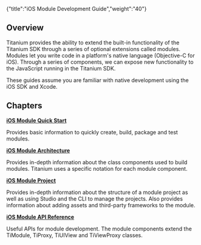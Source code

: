{"title":"iOS Module Development Guide","weight":"40"} 

## Overview

Titanium provides the ability to extend the built-in functionality of the Titanium SDK through a series of optional extensions called modules. Modules let you write code in a platform's native language (Objective-C for iOS). Through a series of components, we can expose new functionality to the JavaScript running in the Titanium SDK.

These guides assume you are familiar with native development using the iOS SDK and Xcode.

## Chapters

**[iOS Module Quick Start](/docs/appc/Titanium_SDK/Titanium_SDK_How-tos/Extending_Titanium_Mobile/iOS_Module_Development_Guide/iOS_Module_Quick_Start/)**

Provides basic information to quickly create, build, package and test modules.

**[iOS Module Architecture](/docs/appc/Titanium_SDK/Titanium_SDK_How-tos/Extending_Titanium_Mobile/iOS_Module_Development_Guide/iOS_Module_Architecture/)**

Provides in-depth information about the class components used to build modules. Titanium uses a specific notation for each module component.

**[iOS Module Project](/docs/appc/Titanium_SDK/Titanium_SDK_How-tos/Extending_Titanium_Mobile/iOS_Module_Development_Guide/iOS_Module_Project/)**

Provides in-depth information about the structure of a module project as well as using Studio and the CLI to manage the projects. Also provides information about adding assets and third-party frameworks to the module.

**[iOS Module API Reference](http://docs.appcelerator.com/module-apidoc/latest/ios/index.html)**

Useful APIs for module development. The module components extend the TiModule, TiProxy, TiUIView and TiViewProxy classes.